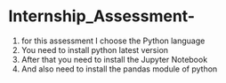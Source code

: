 # Internship_Assessment-
1. for this assessment I choose the Python language
2. You need to install python  latest version
3. After that you need to install the Jupyter Notebook
4. And also need to install the pandas module of python

